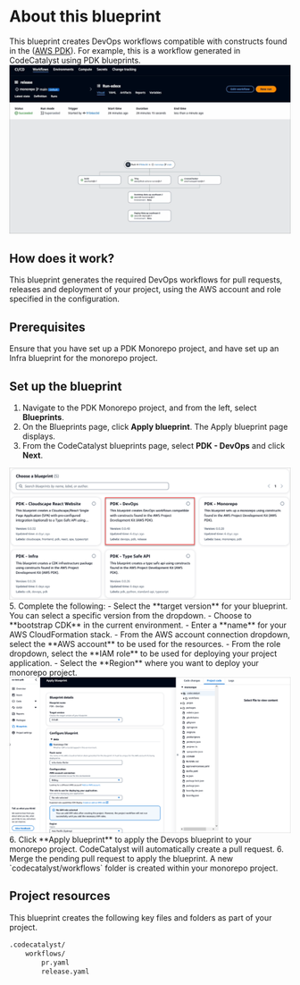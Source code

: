 # About this blueprint

This blueprint creates DevOps workflows compatible with constructs found in the ([AWS PDK](https://aws.github.io/aws-pdk/)). For example, this is a workflow generated in CodeCatalyst using PDK blueprints.
<img src="assets/images/devops-workflow.png"/>

## How does it work?

This blueprint generates the required DevOps workflows for pull requests, releases and deployment of your project, using the AWS account and role specified in the configuration.

## Prerequisites

Ensure that you have set up a PDK Monorepo project, and have set up an Infra blueprint for the monorepo project.

## Set up the blueprint

1. Navigate to the PDK Monorepo project, and from the left, select **Blueprints**.
3. On the Blueprints page, click **Apply blueprint**. The Apply blueprint page displays.
4. From the CodeCatalyst blueprints page, select **PDK - DevOps** and click **Next**.
<img src="assets/images/select-devops.png"/>
5. Complete the following:
    - Select the **target version** for your blueprint. You can select a specific version from the dropdown.
    - Choose to **bootstrap CDK** in the current environment.
    - Enter a **name** for your AWS CloudFormation stack.
    - From the AWS account connection dropdown, select the **AWS account** to be used for the resources.
    - From the role dropdown, select the **IAM role** to be used for deploying your project application.
    - Select the **Region** where you want to deploy your monorepo project.
    <img src="assets/images/devops-blueprint.png"/>
6. Click **Apply blueprint** to apply the Devops blueprint to your monorepo project. CodeCatalyst will automatically create a pull request.
6. Merge the pending pull request to apply the blueprint. A new `codecatalyst/workflows` folder is created within your monorepo project.

## Project resources

This blueprint creates the following key files and folders as part of your project.

```text
.codecatalyst/   
    workflows/
        pr.yaml  
        release.yaml
```